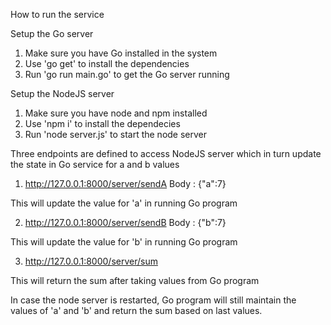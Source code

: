 How to run the service


Setup the Go server

1. Make sure you have Go installed in the system
2. Use 'go get' to install the dependencies
3. Run 'go run main.go' to get the Go server running

Setup the NodeJS server

1. Make sure you have node and npm installed
2. Use 'npm i' to install the dependecies
3. Run 'node server.js' to start the node server


Three endpoints are defined to access NodeJS server which in turn update the state in Go service for a and b values
1. http://127.0.0.1:8000/server/sendA 
Body : 
{"a":7}

This will update the value for 'a' in running Go program


2. http://127.0.0.1:8000/server/sendB
Body :
{"b":7}

This will update the value for 'b' in running Go program

3. http://127.0.0.1:8000/server/sum

This will return the sum after taking values from Go program

In case the node server is restarted, Go program will still maintain the values of 'a' and 'b' and return the sum based on last values.
